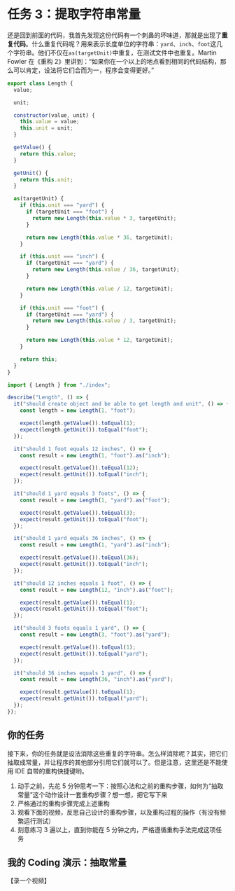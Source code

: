 # 任务 3：提取字符串常量

还是回到前面的代码，我首先发现这份代码有一个刺鼻的坏味道，那就是出现了**重复代码**。什么重复代码呢？用来表示长度单位的字符串：`yard`、`inch`、`foot`这几个字符串。他们不仅在`as(targetUnit)`中重复，在测试文件中也重复。Martin Fowler 在《重构 2》里讲到：“如果你在一个以上的地点看到相同的代码结构，那么可以肯定，设法将它们合而为一，程序会变得更好。”

```javascript
export class Length {
  value;

  unit;

  constructor(value, unit) {
    this.value = value;
    this.unit = unit;
  }

  getValue() {
    return this.value;
  }

  getUnit() {
    return this.unit;
  }

  as(targetUnit) {
    if (this.unit === "yard") {
      if (targetUnit === "foot") {
        return new Length(this.value * 3, targetUnit);
      }

      return new Length(this.value * 36, targetUnit);
    }

    if (this.unit === "inch") {
      if (targetUnit === "yard") {
        return new Length(this.value / 36, targetUnit);
      }

      return new Length(this.value / 12, targetUnit);
    }

    if (this.unit === "foot") {
      if (targetUnit === "yard") {
        return new Length(this.value / 3, targetUnit);
      }

      return new Length(this.value * 12, targetUnit);
    }

    return this;
  }
}
```

```javascript
import { Length } from "./index";

describe("Length", () => {
  it("should create object and be able to get length and unit", () => {
    const length = new Length(1, "foot");

    expect(length.getValue()).toEqual(1);
    expect(length.getUnit()).toEqual("foot");
  });

  it("should 1 foot equals 12 inches", () => {
    const result = new Length(1, "foot").as("inch");

    expect(result.getValue()).toEqual(12);
    expect(result.getUnit()).toEqual("inch");
  });

  it("should 1 yard equals 3 foots", () => {
    const result = new Length(1, "yard").as("foot");

    expect(result.getValue()).toEqual(3);
    expect(result.getUnit()).toEqual("foot");
  });

  it("should 1 yard equals 36 inches", () => {
    const result = new Length(1, "yard").as("inch");

    expect(result.getValue()).toEqual(36);
    expect(result.getUnit()).toEqual("inch");
  });

  it("should 12 inches equals 1 foot", () => {
    const result = new Length(12, "inch").as("foot");

    expect(result.getValue()).toEqual(1);
    expect(result.getUnit()).toEqual("foot");
  });

  it("should 3 foots equals 1 yard", () => {
    const result = new Length(3, "foot").as("yard");

    expect(result.getValue()).toEqual(1);
    expect(result.getUnit()).toEqual("yard");
  });

  it("should 36 inches equals 1 yard", () => {
    const result = new Length(36, "inch").as("yard");

    expect(result.getValue()).toEqual(1);
    expect(result.getUnit()).toEqual("yard");
  });
});
```

## 你的任务

接下来，你的任务就是设法消除这些重复的字符串。怎么样消除呢？其实，把它们抽取成常量，并让程序的其他部分引用它们就可以了。但是注意，这里还是不能使用 IDE 自带的重构快捷键哟。

1. 动手之前，先花 5 分钟思考一下：按照心法和之前的重构步骤，如何为“抽取常量”这个动作设计一套重构步骤？想一想，把它写下来
2. 严格通过的重构步骤完成上述重构
3. 观看下面的视频，反思自己设计的重构步骤，以及重构过程的操作（有没有频繁运行测试）
4. 刻意练习 3 遍以上，直到你能在 5 分钟之内，严格遵循重构手法完成这项任务

## 我的 Coding 演示：抽取常量

【录一个视频】
